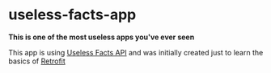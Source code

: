 # useless-facts-app
**This is one of the most useless apps you've ever seen**

This app is using [Useless Facts API](https://uselessfacts.jsph.pl/) and was initially created just to learn the basics of [Retrofit](https://square.github.io/retrofit/)
